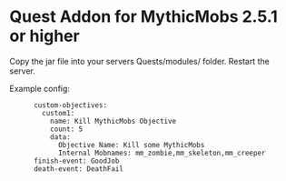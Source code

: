 # Quest Addon for MythicMobs 2.5.1 or higher

Copy the jar file into your servers Quests/modules/ folder. Restart the server.

Example config:

          custom-objectives:
            custom1:
              name: Kill MythicMobs Objective
              count: 5
              data:
                Objective Name: Kill some MythicMobs
                Internal Mobnames: mm_zombie,mm_skeleton,mm_creeper
          finish-event: GoodJob
          death-event: DeathFail